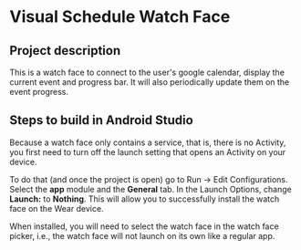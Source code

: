 Visual Schedule Watch Face
===============================

Project description
--------------------------------
This is a watch face to connect to the user's google calendar, display the current event and progress bar. It will also periodically update them on the event progress.

Steps to build in Android Studio
--------------------------------
Because a watch face only contains a service, that is, there is no Activity, you first need to turn
off the launch setting that opens an Activity on your device.

To do that (and once the project is open) go to Run -> Edit Configurations. Select the **app**
module and the **General** tab. In the Launch Options, change **Launch:** to **Nothing**. This will
allow you to successfully install the watch face on the Wear device.

When installed, you will need to select the watch face in the watch face picker, i.e., the watch
face will not launch on its own like a regular app.
